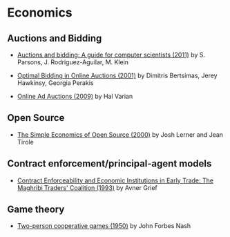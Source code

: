 # Economics

## Auctions and Bidding

* [Auctions and bidding: A guide for computer scientists (2011)](http://www.sci.brooklyn.cuny.edu/~parsons/projects/mech-design/publications/bluffers-final.pdf) by S. Parsons, J. Rodriguez-Aguilar, M. Klein

* [Optimal Bidding in Online Auctions (2001)](http://www.mit.edu/~dbertsim/papers/Revenue%20Management/Optimal%20Bidding%20in%20Online%20Auctions.pdf) by Dimitris Bertsimas, Jerey Hawkinsy, Georgia Perakis

* [Online Ad Auctions (2009)](online-ad-auctions.pdf) by Hal Varian

## Open Source

* [The Simple Economics of Open Source  (2000)](https://papers.ssrn.com/sol3/papers.cfm?abstract_id=224008) by Josh Lerner and Jean Tirole

## Contract enforcement/principal-agent models

* [Contract Enforceability and Economic Institutions in Early Trade: The Maghribi Traders' Coalition (1993)](https://web.stanford.edu/~avner/Greif_Papers/1993%20Greif%20AER%201993.pdf) by Avner Grief

## Game theory

* [Two-person cooperative games (1950)](https://www.rand.org/content/dam/rand/pubs/papers/2005/P172.pdf) by John Forbes Nash
